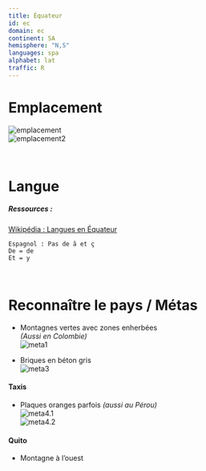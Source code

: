 ```yaml
---
title: Équateur
id: ec
domain: ec
continent: SA
hemisphere: "N,S"
languages: spa
alphabet: lat
traffic: R
---
```


# Emplacement

![emplacement](https://upload.wikimedia.org/wikipedia/commons/thumb/e/e3/ECU_orthographic.svg/300px-ECU_orthographic.svg.png)  
![emplacement2](https://upload.wikimedia.org/wikipedia/commons/1/12/Carte_de_l%27%C3%89quateur_FR.png)

<br/>

# Langue

##### Ressources :

[Wikipédia : Langues en Équateur](https://fr.wikipedia.org/wiki/Langues_en_%C3%89quateur)  

```
Espagnol : Pas de ã et ç
De = de
Et = y
```

<br/>

# Reconnaître le pays / Métas

- Montagnes vertes avec zones enherbées  
  *(Aussi en Colombie)*  
  ![meta1](/images/ec_geoguessr3.png)

- Briques en béton gris  
  ![meta3](/images/ec_geoguessr4.png)

#### Taxis
- Plaques oranges parfois *(aussi au Pérou)*  
  ![meta4.1](/images/ec_geoguessr.png)  
  ![meta4.2](/images/ec_geoguessr2.png)

#### Quito
- Montagne à l’ouest

